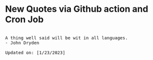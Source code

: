 # New Quotes via Github action and Cron Job

<pre>
<!-- #quote -->
A thing well said will be wit in all languages.
- John Dryden

Updated on: [1/23/2023]
<!-- #quoteEnd -->
</pre>
